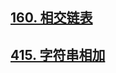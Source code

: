 

## [160. 相交链表](https://leetcode-cn.com/problems/intersection-of-two-linked-lists/)


## [415. 字符串相加](https://leetcode-cn.com/problems/add-strings/)